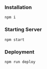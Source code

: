 ### Installation

```
npm i
```

### Starting Server

```
npm start
```

### Deployment

```
npm run deploy
```
